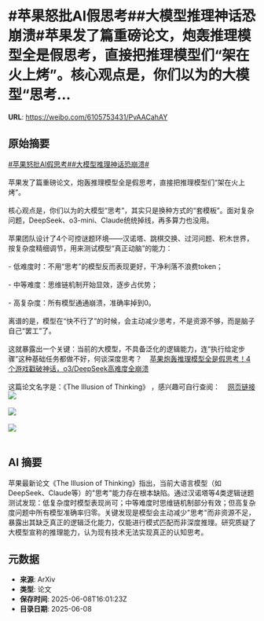# #苹果怒批AI假思考##大模型推理神话恐崩溃#苹果发了篇重磅论文，炮轰推理模型全是假思考，直接把推理模型们“架在火上烤”。核心观点是，你们以为的大模型“思考...

**URL**: https://weibo.com/6105753431/PvAACahAY

## 原始摘要

<a href="https://m.weibo.cn/search?containerid=231522type%3D1%26t%3D10%26q%3D%23%E8%8B%B9%E6%9E%9C%E6%80%92%E6%89%B9AI%E5%81%87%E6%80%9D%E8%80%83%23&amp;extparam=%23%E8%8B%B9%E6%9E%9C%E6%80%92%E6%89%B9AI%E5%81%87%E6%80%9D%E8%80%83%23" data-hide=""><span class="surl-text">#苹果怒批AI假思考#</span></a><a href="https://m.weibo.cn/search?containerid=231522type%3D1%26t%3D10%26q%3D%23%E5%A4%A7%E6%A8%A1%E5%9E%8B%E6%8E%A8%E7%90%86%E7%A5%9E%E8%AF%9D%E6%81%90%E5%B4%A9%E6%BA%83%23&amp;extparam=%23%E5%A4%A7%E6%A8%A1%E5%9E%8B%E6%8E%A8%E7%90%86%E7%A5%9E%E8%AF%9D%E6%81%90%E5%B4%A9%E6%BA%83%23" data-hide=""><span class="surl-text">#大模型推理神话恐崩溃#</span></a><br><br>苹果发了篇重磅论文，炮轰推理模型全是假思考，直接把推理模型们“架在火上烤”。<br><br>核心观点是，你们以为的大模型“思考”，其实只是换种方式的“套模板”。面对复杂问题，DeepSeek、o3-mini、Claude统统掉线，再多算力也没用。<br><br>苹果团队设计了4个可控谜题环境——汉诺塔、跳棋交换、过河问题、积木世界，按复杂度精细调节，用来测试模型“真正动脑”的能力：<br><br>- 低难度时：不用“思考”的模型反而表现更好，干净利落不浪费token；<br>    <br>- 中等难度：思维链机制开始显效，逐步占优势；<br>    <br>- 高复杂度：所有模型通通崩溃，准确率掉到0。<br>    <br>离谱的是，模型在“快不行了”的时候，会主动减少思考，不是资源不够，而是脑子自己“罢工”了。<br>    <br>这就暴露出一个关键：当前的大模型，不具备泛化的逻辑能力，连“执行给定步骤”这种基础任务都做不好，何谈深度思考？<a href="https://weibo.cn/sinaurl?u=https%3A%2F%2Fmp.weixin.qq.com%2Fs%2FWRPjXZRm4QRGOUzsJ4FxGA" data-hide=""><span class="url-icon"><img style="width: 1rem;height: 1rem" src="https://h5.sinaimg.cn/upload/2015/09/25/3/timeline_card_small_web_default.png" referrerpolicy="no-referrer"></span><span class="surl-text">苹果炮轰推理模型全是假思考！4个游戏戳破神话，o3/DeepSeek高难度全崩溃</span></a><br><br>这篇论文名字是：《The Illusion of Thinking》 ，感兴趣可自行查阅：<a href="https://weibo.cn/sinaurl?u=https%3A%2F%2Fml-site.cdn-apple.com%2Fpapers%2Fthe-illusion-of-thinking.pdf" data-hide=""><span class="url-icon"><img style="width: 1rem;height: 1rem" src="https://h5.sinaimg.cn/upload/2015/09/25/3/timeline_card_small_web_default.png" referrerpolicy="no-referrer"></span><span class="surl-text">网页链接</span></a><img style="" src="https://tvax4.sinaimg.cn/large/006Fd7o3ly1i27yrmvzjuj30u00b2mzf.jpg" referrerpolicy="no-referrer"><br><br><img style="" src="https://tvax1.sinaimg.cn/large/006Fd7o3ly1i27yqr5rgjj30tg0ekae8.jpg" referrerpolicy="no-referrer"><br><br><img style="" src="https://tvax4.sinaimg.cn/large/006Fd7o3ly1i27yqwnvfjj30u00x14ap.jpg" referrerpolicy="no-referrer"><br><br>

## AI 摘要

苹果最新论文《The Illusion of Thinking》指出，当前大语言模型（如DeepSeek、Claude等）的"思考"能力存在根本缺陷。通过汉诺塔等4类逻辑谜题测试发现：低复杂度时模型表现尚可；中等难度时思维链机制部分有效；但高复杂度问题中所有模型准确率归零。关键发现是模型会主动减少"思考"而非资源不足，暴露出其缺乏真正的逻辑泛化能力，仅能进行模式匹配而非深度推理。研究质疑了大模型宣称的推理能力，认为现有技术无法实现真正的认知思考。

## 元数据

- **来源**: ArXiv
- **类型**: 论文
- **保存时间**: 2025-06-08T16:01:23Z
- **目录日期**: 2025-06-08
